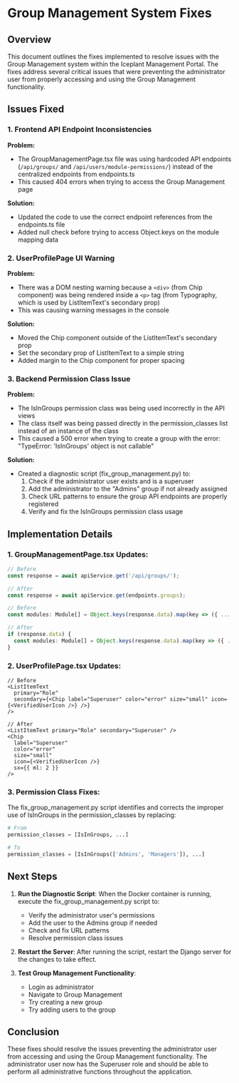 # Group Management System Fixes

## Overview
This document outlines the fixes implemented to resolve issues with the Group Management system within the Iceplant Management Portal. The fixes address several critical issues that were preventing the administrator user from properly accessing and using the Group Management functionality.

## Issues Fixed

### 1. Frontend API Endpoint Inconsistencies

**Problem:**
- The GroupManagementPage.tsx file was using hardcoded API endpoints (`/api/groups/` and `/api/users/module-permissions/`) instead of the centralized endpoints from endpoints.ts
- This caused 404 errors when trying to access the Group Management page

**Solution:**
- Updated the code to use the correct endpoint references from the endpoints.ts file
- Added null check before trying to access Object.keys on the module mapping data

### 2. UserProfilePage UI Warning

**Problem:**
- There was a DOM nesting warning because a `<div>` (from Chip component) was being rendered inside a `<p>` tag (from Typography, which is used by ListItemText's secondary prop)
- This was causing warning messages in the console

**Solution:**
- Moved the Chip component outside of the ListItemText's secondary prop
- Set the secondary prop of ListItemText to a simple string
- Added margin to the Chip component for proper spacing

### 3. Backend Permission Class Issue

**Problem:**
- The IsInGroups permission class was being used incorrectly in the API views
- The class itself was being passed directly in the permission_classes list instead of an instance of the class
- This caused a 500 error when trying to create a group with the error: "TypeError: 'IsInGroups' object is not callable"

**Solution:**
- Created a diagnostic script (fix_group_management.py) to:
  1. Check if the administrator user exists and is a superuser
  2. Add the administrator to the "Admins" group if not already assigned
  3. Check URL patterns to ensure the group API endpoints are properly registered
  4. Verify and fix the IsInGroups permission class usage

## Implementation Details

### 1. GroupManagementPage.tsx Updates:

```typescript
// Before
const response = await apiService.get('/api/groups/');

// After
const response = await apiService.get(endpoints.groups);
```

```typescript
// Before
const modules: Module[] = Object.keys(response.data).map(key => ({ ... }));

// After
if (response.data) {
  const modules: Module[] = Object.keys(response.data).map(key => ({ ... }));
}
```

### 2. UserProfilePage.tsx Updates:

```tsx
// Before
<ListItemText 
  primary="Role" 
  secondary={<Chip label="Superuser" color="error" size="small" icon={<VerifiedUserIcon />} />} 
/>

// After
<ListItemText primary="Role" secondary="Superuser" />
<Chip 
  label="Superuser" 
  color="error" 
  size="small" 
  icon={<VerifiedUserIcon />} 
  sx={{ ml: 2 }}
/>
```

### 3. Permission Class Fixes:
The fix_group_management.py script identifies and corrects the improper use of IsInGroups in the permission_classes by replacing:

```python
# From
permission_classes = [IsInGroups, ...]

# To
permission_classes = [IsInGroups(['Admins', 'Managers']), ...]
```

## Next Steps

1. **Run the Diagnostic Script**:
   When the Docker container is running, execute the fix_group_management.py script to:
   - Verify the administrator user's permissions
   - Add the user to the Admins group if needed
   - Check and fix URL patterns
   - Resolve permission class issues

2. **Restart the Server**:
   After running the script, restart the Django server for the changes to take effect.

3. **Test Group Management Functionality**:
   - Login as administrator
   - Navigate to Group Management
   - Try creating a new group
   - Try adding users to the group

## Conclusion

These fixes should resolve the issues preventing the administrator user from accessing and using the Group Management functionality. The administrator user now has the Superuser role and should be able to perform all administrative functions throughout the application.
